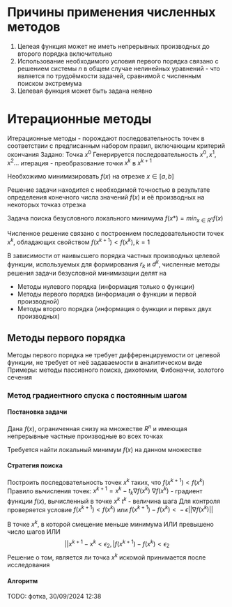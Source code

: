 # Причины применения численных методов
1. Целеая функция может не иметь непрерывных производных до второго порядка включительно
2. Использование необходимого условия первого порядка связано с решением системы $n$ в общем случае нелинейных уравнений - что является по трудоёмкости задачей, сравнимой с численным поиском экстремума
3. Целевая функция может быть задана неявно

# Итерационные методы
Итерационные методы - порождают последовательность точек в соответствии с предписанным набором правил, включающим критерий окончания
Задано:
Точка $x^{0}$
Генерируется последовательность $x^{0},x^{1},x^{2}...$
итерация - преобразование точки $x^{k}$ в $x^{k+1}$

Необхожимо минимизировать $f(x)$ на отрезке $x\in{[a, b]}$

Решение задачи находится с необходимой точностью в результате определения конечного числа значений $f(x)$ и её производных на некоторых точказ отрезка

Задача поиска безусловного локального минимума
$f(x*)=min_{x\in{R^{n}}}f(x)$

Численное решение связано с построением последовательности точек $x^{k}$, обладающих свойством $f(x^{k+1})<f(x^{k}),k=1$

В зависимости от наивысшего порядка частных производных целевой функции, используемых для формирования $r_{k}$ и $d^{k}$, численные методы решения задачи безусловной минимизации делят на
- Методы нулевого порядка (информация только о функции)
- Методы первого порядка (информация о функции и первой производной)
- Методы второго порядка (информация о функции и первых двух производных)
## Методы первого порядка
Методы первого порядка не требует дифференцируемости от целевой функции, не требует от неё задаваемости в аналитическом виде
Примеры: методы пассивного поиска, дихотомии, Фибоначчи, золотого сечения
### Метод градиентного спуска с постоянным шагом
#### Постановка задачи
Дана $f(x)$, ограниченная снизу на множестве $R^{n}$ и имеющая непрерывные частные производные во всех точках

Требуется найти локальный минимум $f(x)$ на данном множестве
#### Стратегия поиска
Построить последовательность точек $x^{k}$ таких, что $f(x^{k+1})<f(x^{k})$
Правило вычисления точек: $x^{k+1}=x^{k}-t_{k}\nabla{}f(x^{k})$
$\nabla{}f(x^{k})$ - градиент функции $f(x)$, вычисленный в точке $x^{k}$
$t^{k}$ - величина шага
Для контроля проверяется условие $f(x^{k+1})<f(x^{k})$ или $f(x^{k+1})-f(x^{k})\lt{}-\epsilon||\nabla{}f(x^{k})||$

В точке $x^{k}$, в которой смещение меньше минимума ИЛИ превышено число шагов ИЛИ $$||x^{k+1}-x^{k}\lt{\epsilon_{2}}, |f(x^{k+1})-f(x^{k})\lt{\epsilon_{2}}$$
Решение о том, является ли точка $x^{k}$ искомой принимается после исследования

#### Алгоритм
TODO: фотка, 30/09/2024 12:38